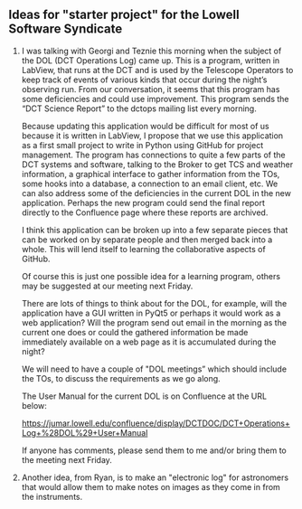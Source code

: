 ## Ideas for "starter project" for the Lowell Software Syndicate

1. I was talking with Georgi and Teznie this morning when the subject of the DOL (DCT Operations Log) came up.
This is a program, written in LabView, that runs at the DCT and is used by the Telescope Operators to keep track
of events of various kinds that occur during the night’s observing run.  From our conversation, it seems that this
program has some deficiencies and could use improvement.  This program sends the “DCT Science Report” to the
dctops mailing list every morning.

   Because updating this application would be difficult for most of us because it is written in LabView, I propose that
we use this application as a first small project to write in Python using GitHub for project management.  The program
has connections to quite a few parts of the DCT systems and software, talking to the Broker to get TCS and weather information,
a graphical interface to gather information from the TOs, some hooks into a database, a connection to an email
client, etc.  We can also address some of the deficiencies in the current DOL in the new application.  Perhaps the new program
could send the final report directly to the Confluence page where these reports are archived.

   I think this application can be broken up into a few separate pieces that can be worked on by separate people and
then merged back into a whole.  This will lend itself to learning the collaborative aspects of GitHub.

   Of course this is just one possible idea for a learning program, others may be suggested at our meeting next Friday.

   There are lots of things to think about for the DOL, for example, will the application have a GUI written in PyQt5 or perhaps it
would work as a web application?  Will the program send out email in the morning as the current one does or could the gathered
information be made immediately available on a web page as it is accumulated during the night?

   We will need to have a couple of "DOL meetings” which should include the TOs,  to discuss the requirements as we go along.

   The User Manual for the current DOL is on Confluence at the URL below:

   https://jumar.lowell.edu/confluence/display/DCTDOC/DCT+Operations+Log+%28DOL%29+User+Manual

   If anyone has comments, please send them to me and/or bring them to the meeting next Friday.


2. Another idea, from Ryan, is to make an "electronic log" for astronomers that would allow them to make notes
on images as they come in from the instruments.
